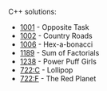 C++ solutions:

- [1001](1001/solution.cpp) - Opposite Task
- [1002](1002/solution.cpp) - Country Roads
- [1006](1006/solution.cpp) - Hex-a-bonacci
- [1189](1189/solution.cpp) - Sum of Factorials
- [1238](1238/solution.cpp) - Power Puff Girls
- [722:C](_contest-722/c.cpp) - Lollipop
- [722:F](_contest-722/f.cpp) - The Red Planet
